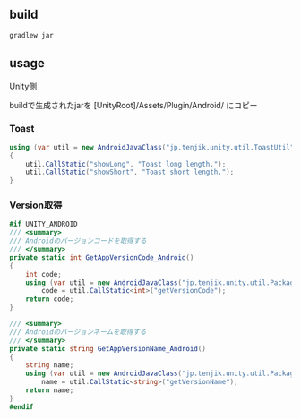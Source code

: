 ## build

```bash
gradlew jar
```

## usage

Unity側

buildで生成されたjarを [UnityRoot]/Assets/Plugin/Android/ にコピー

### Toast

```csharp
using (var util = new AndroidJavaClass("jp.tenjik.unity.util.ToastUtil"))
{
    util.CallStatic("showLong", "Toast long length.");
    util.CallStatic("showShort", "Toast short length.");
}
```

### Version取得

```csharp
#if UNITY_ANDROID
/// <summary>
/// Androidのバージョンコードを取得する
/// </summary>
private static int GetAppVersionCode_Android()
{
    int code;
    using (var util = new AndroidJavaClass("jp.tenjik.unity.util.PackageInfoUtil"))
        code = util.CallStatic<int>("getVersionCode");
    return code;
}

/// <summary>
/// Androidのバージョンネームを取得する
/// </summary>
private static string GetAppVersionName_Android()
{
    string name;
    using (var util = new AndroidJavaClass("jp.tenjik.unity.util.PackageInfoUtil"))
        name = util.CallStatic<string>("getVersionName");
    return name;
}
#endif
```
